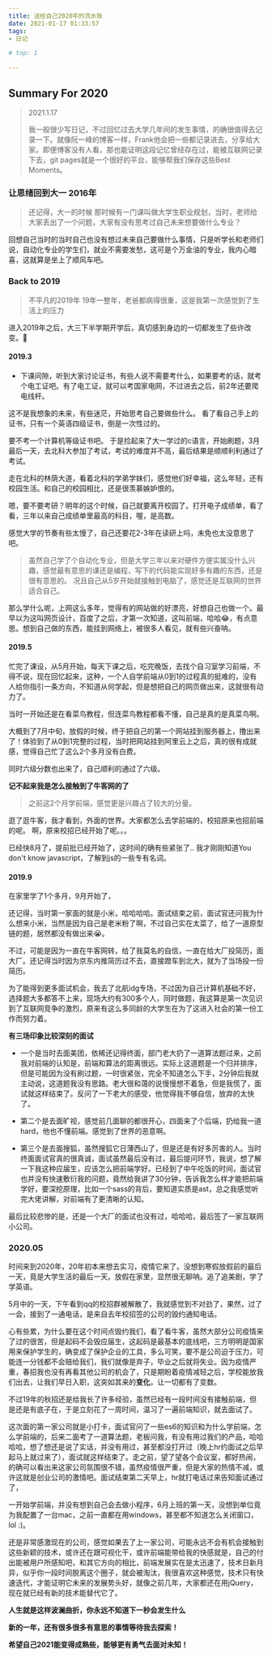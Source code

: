 ```yaml
---
title: 送给自己2020年的流水账
date: 2021-01-17 01:33:57
tags: 
- 日记

# top: 1

---
```

## Summary For 2020
>  2021.1.17
> 
> 我一般很少写日记，不过回忆过去大学几年间的发生事情，的确很值得去记录一下。就像阮一峰的博客一样，Frank他会把一些都记录进去，分享给大家。即便博客没有人看，那也能证明这段记忆曾经存在过，能被互联网记录下去，git pages就是一个很好的平台，能够帮我们保存这些Best Moments。
### 让思绪回到大一 2016年
> 还记得，大一的时候
> 那时候有一门课叫做大学生职业规划，当时，老师给大家丢出了一个问题，大家有没有思考过自己未来想要做什么专业？

回想自己当时的当时自己也没有想过未来自己要做什么事情，只是听学长和老师们说，自动化专业的学生们，就业不需要发愁，这可是个万金油的专业，我内心暗喜，这就算是坐上了顺风车吧。

### Back to 2019
> 不平凡的2019年
>19年一整年，老爸都病得很重，这是我第一次感觉到了生活上的压力

进入2019年之后，大三下半学期开学后，真切感到身边的一切都发生了些许改变。
#### 2019.3
- 下课间隙，听到大家讨论证书，有些人说不需要考什么，如果要考的话，就考个电工证吧。有了电工证，就可以考国家电网，不过进去之后，前2年还要爬电线杆。

这不是我想象的未来，有些迷茫，开始思考自己要做些什么。
看了看自己手上的证书，只有一个英语四级证书，倒是一次性过的。

要不考一个计算机等级证书吧。
于是捡起来了大一学过的c语言，开始刷题，3月最后一天，去北科大参加了考试，考试的难度并不高，最后结果是顺顺利利通过了考试。

走在北科的林荫大道，看着北科的学弟学妹们，感觉他们好幸福，这么年轻，还有校园生活。和自己的校园相比，还是很羡慕嫉妒恨的。

嗯，要不要考研？明年的这个时候，自己就要离开校园了。打开电子成绩单，看了看，三年以来自己成绩单里最高的科目，喔，是高数。

感觉大学的节奏有些太慢了，自己还要花2-3年在读研上吗，未免也太没意思了吧。

>虽然自己学了个自动化专业，但是大学三年以来对硬件方便实属没什么兴趣，感觉最有意思的课还是编程，写下的代码能实现好多有趣的东西，还是很有意思的。
>况且自己从5岁开始就接触到电脑了，感觉还是互联网的世界适合自己。

那么学什么呢，上网这么多年，觉得有的网站做的好漂亮，好想自己也做一个。最早以为这叫网页设计，百度了之后，才第一次知道，这叫前端，哈哈😂，有点意思。想到自己做的东西，能挂到网络上，被很多人看见，就有些兴奋呐。

#### 2019.5
忙完了课设，从5月开始，每天下课之后，吃完晚饭，去找个自习室学习前端，不得不说，现在回忆起来，这种，一个人自学前端从0到1的过程真的挺难的，没有人给你指引一条方向，不知道从何学起，但是想把自己的网页做出来，这就很有动力了。

当时一开始还是在看菜鸟教程，但连菜鸟教程都看不懂，自己是真的是真菜鸟啊。

大概到了7月中旬，放假的时候，终于把自己的第一个网站挂到服务器上，撸出来了！体验到了从0到1完整的过程，当时把网站挂到阿里云上之后，真的很有成就感，觉得自己忙了这么2个多月没有白费。

同时六级分数也出来了，自己顺利的通过了六级。

**记不起来我是怎么接触到了牛客网的了**
> 之前这2个月学前端，感觉更是兴趣占了较大的分量。

逛了逛牛客，我才看到，外面的世界。大家都怎么去学前端的，校招原来也招前端的呢。
啊，原来校招已经开始了呢。。。

已经快8月了，提前批已经开始了，这时间的确有些紧张了.. 我才刚刚知道You don't know javascript，了解到js的一些专有名词。

#### 2019.9
在家里学了1个多月，9月开始了，

还记得，当时第一家面的就是小米，哈哈哈哈。面试结束之前，面试官还问我为什么想来小米，当然是因为自己是老米粉了啊，不过自己实在太菜了，给了一道原型链的题，居然都没有做出来😭。

不过，可能是因为一直在牛客网转，给了我莫名的自信，一直在给大厂投简历，面大厂。还记得当时因为京东内推简历过不去，直接蹬车到北大，就为了当场投一份简历。

为了能得到更多面试机会，我去了北航idg专场，不过因为自己计算机基础不好，选择题大多都答不上来，现场大约有300多个人，同时做题，我这算是第一次见识到了互联网竞争的激烈，原来有这么多同龄的大学生在为了这进入社会的第一份工作而努力着。

**有三场印象比较深刻的面试**
- 一个是当时去面美团，依稀还记得终面，部门老大扔了一道算法题过来，之前我对前端的认知是，前端和算法的距离很远。实际上这道题是一个归并排序，但是可能因为没有刷过题，一时很紧张，完全不知道怎么下手，2分钟后我就主动说，这道题我没有思路。老大很和蔼的说慢慢想不着急，但是我慌了，面试就这样结束了。反问了一下老大的感受，他觉得我不够自信，放弃的太快了。

- 第二个是去面旷视，感觉前几面聊的都很开心，四面来了个后端，扔给我一道hard，他也不懂前端。感觉到了世界的恶意啊。

- 第三个是去面搜狐，虽然搜狐它日薄西山了，但是还是有好多厉害的人。当时终面面试官真的很真诚，面试虽然最后没有过，最后提问环节，我说，想了解一下我这种应届生，应该怎么把前端学好。已经到了中午吃饭的时间，面试官也并没有快速敷衍我的问题，竟然给我讲了30分钟，告诉我怎么样才能把前端学好，要深挖原理，比如一个sass的背后，要知道实质是ast，总之我感觉听完大佬讲解，对前端有了更清晰的认知。

最后比较悲惨的是，还是一个大厂的面试也没有过，哈哈哈，最后签了一家互联网小公司。

### 2020.05
时间来到2020年，20年初本来想去实习，疫情它来了。没想到寒假放假前的最后一天，竟是大学生活的最后一天。放假在家里，显然很无聊呐。追了追美剧，学了学英语。

5月中的一天，下午看到qq的校招群被解散了，我就感觉到不对劲了，果然，过了一会，接到了一通电话，是来自去年校招签的公司的毁约通知电话。

心有些累，为什么要在这个时间点毁约我们，看了看牛客，虽然大部分公司疫情来了过的很苦，但是起码不会毁应届生，这起码是最基本的底线吧，三方明明是国家用来保护学生的，确变成了保护企业的工具，多么可笑，要不是公司迫于压力，可能连一分钱都不会赔给我们，我们就像是弃子，毕业之后就将失业。因为疫情严重，春招我也没有再看其他公司的机会了，只是期盼着疫情减轻之后，学校能放我们出去，让我们早日入职，这突如其来的**变化**，让一切都有了变数。

不过19年的秋招还是给我长了许多经验，虽然已经有一段时间没有接触前端，但是还是有底子在，于是立刻花了一周时间，温习了一遍前端知识，就去面试了。

这次面的第一家公司就是小打卡，面试官问了一些es6的知识和为什么学前端，怎么学前端的，后来二面考了一道算法题，老板问我，有没有用过我们的产品，哈哈哈哈，想了想还是说了实话，并没有用过，甚至都没打开过（晚上hr约面试之后早起马上就过来了），面试就这样结束了。走之前，望了望各个会议室，都好热闹，的确可以看出来这家公司氛围很不错，虽然疫情很严重，但是大家的热情不减，或许这就是创业公司的激情吧。面试结束第二天早上，hr就打电话过来告知面试通过了，

一开始学前端，并没有想到自己会去做小程序，6月上班的第一天，没想到单位竟为我配置了一台mac，之前一直都在用windows，甚至都不知道怎么关闭窗口，lol :)。

还是非常感激现在的公司，感觉如果去了上一家公司，可能永远不会有机会接触到这些新颖的技术，或许还在跟可视化干，或许前端能带给我的快感就是，自己的付出能被用户所感知吧，和其它方向的相比，前端发展实在是太迅速了，技术日新月异，似乎你一段时间脱离这个圈子，就会被淘汰，我很喜欢这种感觉，技术只有快速迭代，才能证明它未来的发展势头好，就像之前几年，大家都还在用jQuery，现在就已经有新的技术能替代它了。

**人生就是这样波澜曲折，你永远不知道下一秒会发生什么**

**新的一年，还有很多很多有意思的事情等待我去探索！**

**希望自己2021能变得成熟些，能够更有勇气去面对未知！**